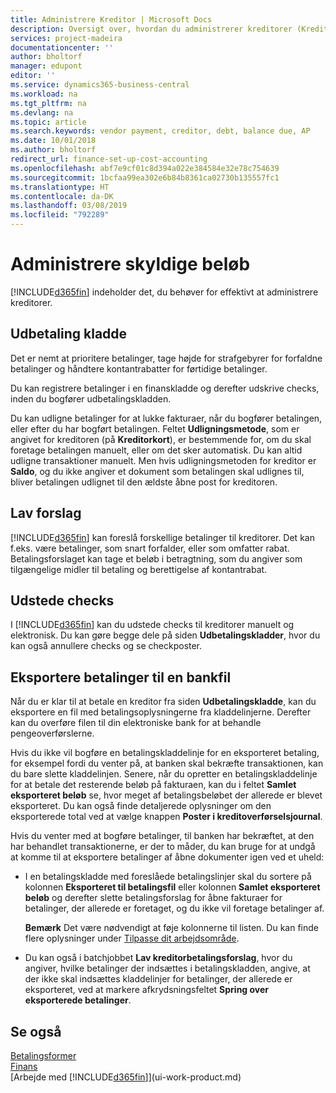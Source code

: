 ```yaml
---
title: Administrere Kreditor | Microsoft Docs
description: Oversigt over, hvordan du administrerer kreditorer (Kreditor), herunder kreditorbetalinger, kreditorerne, gæld og forfalden saldo.
services: project-madeira
documentationcenter: ''
author: bholtorf
manager: edupont
editor: ''
ms.service: dynamics365-business-central
ms.workload: na
ms.tgt_pltfrm: na
ms.devlang: na
ms.topic: article
ms.search.keywords: vendor payment, creditor, debt, balance due, AP
ms.date: 10/01/2018
ms.author: bholtorf
redirect_url: finance-set-up-cost-accounting
ms.openlocfilehash: abf7e9cf01c8d394a022e384584e32e78c754639
ms.sourcegitcommit: 1bcfaa99ea302e6b84b8361ca02730b135557fc1
ms.translationtype: HT
ms.contentlocale: da-DK
ms.lasthandoff: 03/08/2019
ms.locfileid: "792289"
---
```

# <a name="managing-payables"></a>Administrere skyldige beløb
[!INCLUDE[d365fin](includes/d365fin_md.md)] indeholder det, du behøver for effektivt at administrere kreditorer.  

## <a name="payments"></a>Udbetaling kladde
Det er nemt at prioritere betalinger, tage højde for strafgebyrer for forfaldne betalinger og håndtere kontantrabatter for førtidige betalinger.

Du kan registrere betalinger i en finanskladde og derefter udskrive checks, inden du bogfører udbetalingskladden.

Du kan udligne betalinger for at lukke fakturaer, når du bogfører betalingen, eller efter du har bogført betalingen. Feltet **Udligningsmetode**, som er angivet for kreditoren (på **Kreditorkort**), er bestemmende for, om du skal foretage betalingen manuelt, eller om det sker automatisk. Du kan altid udligne transaktioner manuelt. Men hvis udligningsmetoden for kreditor er **Saldo**, og du ikke angiver et dokument som betalingen skal udlignes til, bliver betalingen udlignet til den ældste åbne post for kreditoren.

## <a name="suggest-vendor-payments"></a>Lav forslag
[!INCLUDE[d365fin](includes/d365fin_md.md)] kan foreslå forskellige betalinger til kreditorer. Det kan f.eks. være betalinger, som snart forfalder, eller som omfatter rabat. Betalingsforslaget kan tage et beløb i betragtning, som du angiver som tilgængelige midler til betaling og berettigelse af kontantrabat.

## <a name="issue-checks"></a>Udstede checks
I [!INCLUDE[d365fin](includes/d365fin_md.md)] kan du udstede checks til kreditorer manuelt og elektronisk. Du kan gøre begge dele på siden **Udbetalingskladder**, hvor du kan også annullere checks og se checkposter.

## <a name="export-payments-to-a-bank-file"></a>Eksportere betalinger til en bankfil
Når du er klar til at betale en kreditor fra siden **Udbetalingskladde**, kan du eksportere en fil med betalingsoplysningerne fra kladdelinjerne. Derefter kan du overføre filen til din elektroniske bank for at behandle pengeoverførslerne.

Hvis du ikke vil bogføre en betalingskladdelinje for en eksporteret betaling, for eksempel fordi du venter på, at banken skal bekræfte transaktionen, kan du bare slette kladdelinjen. Senere, når du opretter en betalingskladdelinje for at betale det resterende beløb på fakturaen, kan du i feltet **Samlet eksporteret beløb** se, hvor meget af betalingsbeløbet der allerede er blevet eksporteret. Du kan også finde detaljerede oplysninger om den eksporterede total ved at vælge knappen **Poster i kreditoverførselsjournal**.

Hvis du venter med at bogføre betalinger, til banken har bekræftet, at den har behandlet transaktionerne, er der to måder, du kan bruge for at undgå at komme til at eksportere betalinger af åbne dokumenter igen ved et uheld:  

* I en betalingskladde med foreslåede betalingslinjer skal du sortere på kolonnen **Eksporteret til betalingsfil** eller kolonnen **Samlet eksporteret beløb** og derefter slette betalingsforslag for åbne fakturaer for betalinger, der allerede er foretaget, og du ikke vil foretage betalinger af.

    **Bemærk** Det være nødvendigt at føje kolonnerne til listen. Du kan finde flere oplysninger under [Tilpasse dit arbejdsområde](ui-personalization-user.md).  
* Du kan også i batchjobbet **Lav kreditorbetalingsforslag**, hvor du angiver, hvilke betalinger der indsættes i betalingskladden, angive, at der ikke skal indsættes kladdelinjer for betalinger, der allerede er eksporteret, ved at markere afkrydsningsfeltet **Spring over eksporterede betalinger**.

## <a name="see-also"></a>Se også
[Betalingsformer](finance-payment-methods.md)  
[Finans](finance.md)  
[Arbejde med [!INCLUDE[d365fin](includes/d365fin_md.md)]](ui-work-product.md)
